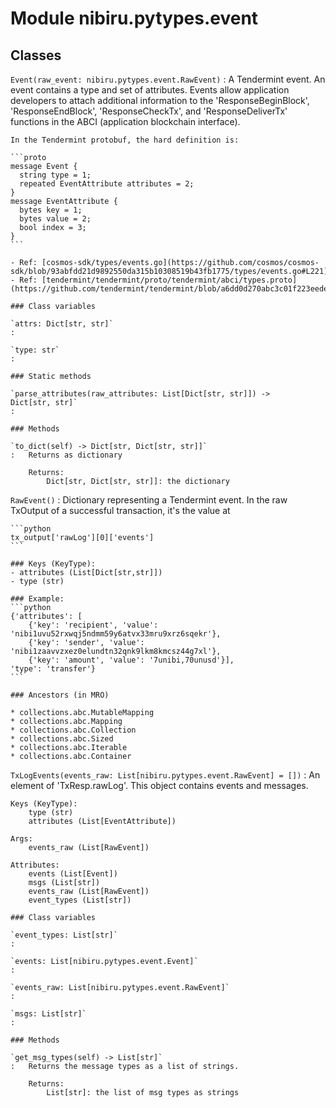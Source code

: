 Module nibiru.pytypes.event
===========================

Classes
-------

`Event(raw_event: nibiru.pytypes.event.RawEvent)`
:   A Tendermint event. An event contains a type and set of attributes.
    Events allow application developers to attach additional information to the
    'ResponseBeginBlock', 'ResponseEndBlock', 'ResponseCheckTx', and 'ResponseDeliverTx'
    functions in the ABCI (application blockchain interface).

    In the Tendermint protobuf, the hard definition is:

    ```proto
    message Event {
      string type = 1;
      repeated EventAttribute attributes = 2;
    }
    message EventAttribute {
      bytes key = 1;
      bytes value = 2;
      bool index = 3;
    }
    ```

    - Ref: [cosmos-sdk/types/events.go](https://github.com/cosmos/cosmos-sdk/blob/93abfdd21d9892550da315b10308519b43fb1775/types/events.go#L221)
    - Ref: [tendermint/tendermint/proto/tendermint/abci/types.proto](https://github.com/tendermint/tendermint/blob/a6dd0d270abc3c01f223eedee44d8b285ae273f6/proto/tendermint/abci/types.proto)

    ### Class variables

    `attrs: Dict[str, str]`
    :

    `type: str`
    :

    ### Static methods

    `parse_attributes(raw_attributes: List[Dict[str, str]]) ‑> Dict[str, str]`
    :

    ### Methods

    `to_dict(self) ‑> Dict[str, Dict[str, str]]`
    :   Returns as dictionary

        Returns:
            Dict[str, Dict[str, str]]: the dictionary

`RawEvent()`
:   Dictionary representing a Tendermint event. In the raw TxOutput of a
    successful transaction, it's the value at

    ```python
    tx_output['rawLog'][0]['events']
    ```

    ### Keys (KeyType):
    - attributes (List[Dict[str,str]])
    - type (str)

    ### Example:
    ```python
    {'attributes': [
        {'key': 'recipient', 'value': 'nibi1uvu52rxwqj5ndmm59y6atvx33mru9xrz6sqekr'},
        {'key': 'sender', 'value': 'nibi1zaavvzxez0elundtn32qnk9lkm8kmcsz44g7xl'},
        {'key': 'amount', 'value': '7unibi,70unusd'}],
    'type': 'transfer'}
    ```

    ### Ancestors (in MRO)

    * collections.abc.MutableMapping
    * collections.abc.Mapping
    * collections.abc.Collection
    * collections.abc.Sized
    * collections.abc.Iterable
    * collections.abc.Container

`TxLogEvents(events_raw: List[nibiru.pytypes.event.RawEvent] = [])`
:   An element of 'TxResp.rawLog'. This object contains events and messages.

    Keys (KeyType):
        type (str)
        attributes (List[EventAttribute])

    Args:
        events_raw (List[RawEvent])

    Attributes:
        events (List[Event])
        msgs (List[str])
        events_raw (List[RawEvent])
        event_types (List[str])

    ### Class variables

    `event_types: List[str]`
    :

    `events: List[nibiru.pytypes.event.Event]`
    :

    `events_raw: List[nibiru.pytypes.event.RawEvent]`
    :

    `msgs: List[str]`
    :

    ### Methods

    `get_msg_types(self) ‑> List[str]`
    :   Returns the message types as a list of strings.

        Returns:
            List[str]: the list of msg types as strings
